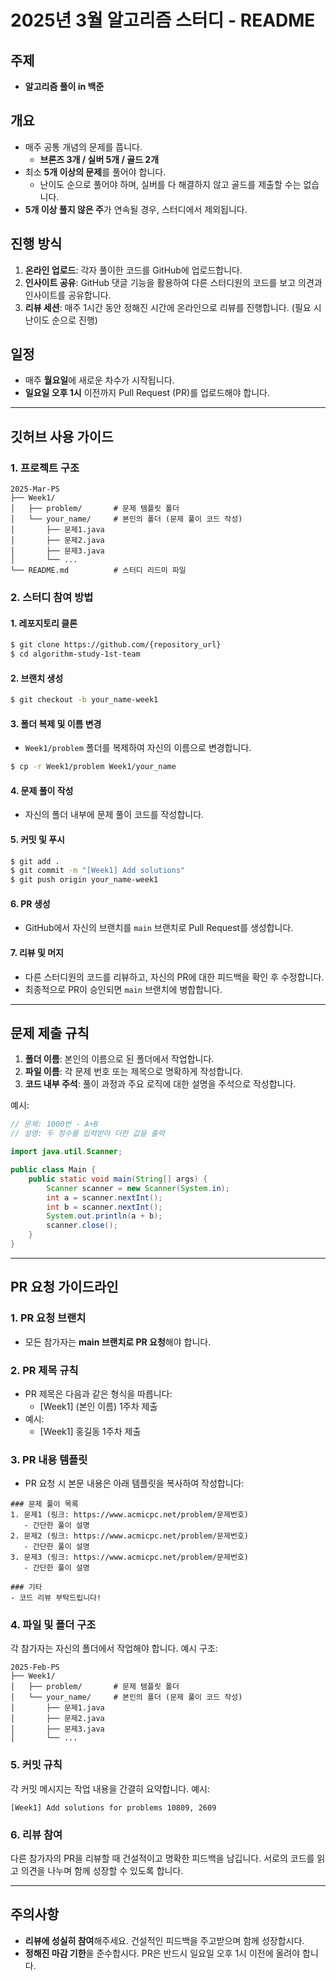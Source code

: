 # 2025년 3월 알고리즘 스터디 - README

## 주제
- **알고리즘 풀이 in 백준**

## 개요
- 매주 공통 개념의 문제를 풉니다.
  - **브론즈 3개 / 실버 5개 / 골드 2개**
- 최소 **5개 이상의 문제**를 풀어야 합니다.
  - 난이도 순으로 풀어야 하며, 실버를 다 해결하지 않고 골드를 제출할 수는 없습니다.
- **5개 이상 풀지 않은 주**가 연속될 경우, 스터디에서 제외됩니다.

## 진행 방식
1. **온라인 업로드**: 각자 풀이한 코드를 GitHub에 업로드합니다.
2. **인사이트 공유**: GitHub 댓글 기능을 활용하여 다른 스터디원의 코드를 보고 의견과 인사이트를 공유합니다.
3. **리뷰 세션**: 매주 1시간 동안 정해진 시간에 온라인으로 리뷰를 진행합니다. (필요 시 난이도 순으로 진행)

## 일정
- 매주 **월요일**에 새로운 차수가 시작됩니다.
- **일요일 오후 1시** 이전까지 Pull Request (PR)를 업로드해야 합니다.

---

## 깃허브 사용 가이드

### 1. 프로젝트 구조
```plaintext
2025-Mar-PS
├── Week1/
│   ├── problem/       # 문제 템플릿 폴더
│   └── your_name/     # 본인의 폴더 (문제 풀이 코드 작성)
│       ├── 문제1.java
│       ├── 문제2.java
│       ├── 문제3.java
│       └── ...
└── README.md          # 스터디 리드미 파일
```

### 2. 스터디 참여 방법

#### 1. 레포지토리 클론
```bash
$ git clone https://github.com/{repository_url}
$ cd algorithm-study-1st-team
```

#### 2. 브랜치 생성
```bash
$ git checkout -b your_name-week1
```

#### 3. 폴더 복제 및 이름 변경
- `Week1/problem` 폴더를 복제하여 자신의 이름으로 변경합니다.
```bash
$ cp -r Week1/problem Week1/your_name
```

#### 4. 문제 풀이 작성
- 자신의 폴더 내부에 문제 풀이 코드를 작성합니다.

#### 5. 커밋 및 푸시
```bash
$ git add .
$ git commit -m "[Week1] Add solutions"
$ git push origin your_name-week1
```

#### 6. PR 생성
- GitHub에서 자신의 브랜치를 `main` 브랜치로 Pull Request를 생성합니다.


#### 7. 리뷰 및 머지
- 다른 스터디원의 코드를 리뷰하고, 자신의 PR에 대한 피드백을 확인 후 수정합니다.
- 최종적으로 PR이 승인되면 `main` 브랜치에 병합합니다.

---

## 문제 제출 규칙
1. **폴더 이름**: 본인의 이름으로 된 폴더에서 작업합니다.
2. **파일 이름**: 각 문제 번호 또는 제목으로 명확하게 작성합니다.
3. **코드 내부 주석**: 풀이 과정과 주요 로직에 대한 설명을 주석으로 작성합니다.

예시:
```java
// 문제: 1000번 - A+B
// 설명: 두 정수를 입력받아 더한 값을 출력

import java.util.Scanner;

public class Main {
    public static void main(String[] args) {
        Scanner scanner = new Scanner(System.in);
        int a = scanner.nextInt();
        int b = scanner.nextInt();
        System.out.println(a + b);
        scanner.close();
    }
}
```
---

## PR 요청 가이드라인

### 1. PR 요청 브랜치
- 모든 참가자는 **main 브랜치로 PR 요청**해야 합니다.

### 2. PR 제목 규칙
- PR 제목은 다음과 같은 형식을 따릅니다:
  - [Week1] (본인 이름) 1주차 제출
- 예시:
  - [Week1] 홍길동 1주차 제출

### 3. PR 내용 템플릿
- PR 요청 시 본문 내용은 아래 템플릿을 복사하여 작성합니다:
```
### 문제 풀이 목록
1. 문제1 (링크: https://www.acmicpc.net/problem/문제번호)
   - 간단한 풀이 설명
2. 문제2 (링크: https://www.acmicpc.net/problem/문제번호)
   - 간단한 풀이 설명
3. 문제3 (링크: https://www.acmicpc.net/problem/문제번호)
   - 간단한 풀이 설명

### 기타
- 코드 리뷰 부탁드립니다!
```

### 4. 파일 및 폴더 구조
각 참가자는 자신의 폴더에서 작업해야 합니다.
예시 구조:
```
2025-Feb-PS
├── Week1/
│   ├── problem/       # 문제 템플릿 폴더
│   └── your_name/     # 본인의 폴더 (문제 풀이 코드 작성)
│       ├── 문제1.java
│       ├── 문제2.java
│       ├── 문제3.java
│       └── ...
```
### 5. 커밋 규칙
각 커밋 메시지는 작업 내용을 간결히 요약합니다.
예시:
```
[Week1] Add solutions for problems 10809, 2609
```

### 6. 리뷰 참여
다른 참가자의 PR을 리뷰할 때 건설적이고 명확한 피드백을 남깁니다.
서로의 코드를 읽고 의견을 나누며 함께 성장할 수 있도록 합니다.

---

## 주의사항
- **리뷰에 성실히 참여**해주세요. 건설적인 피드백을 주고받으며 함께 성장합시다.
- **정해진 마감 기한**을 준수합시다. PR은 반드시 일요일 오후 1시 이전에 올려야 합니다.
